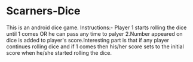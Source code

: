 # Scarners-Dice
This is an android dice game.
Instructions:-
        Player 1 starts rolling the dice until 1 comes OR he can pass any time to palyer 2.Number appeared on dice is added to player's score.Interesting part is that if any player continues rolling dice and if 1 comes then his/her score sets to the initial score when he/she started rolling the dice.


